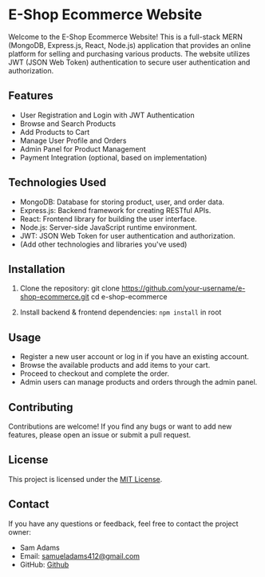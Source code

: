 # E-Shop Ecommerce Website

Welcome to the E-Shop Ecommerce Website! This is a full-stack MERN (MongoDB, Express.js, React, Node.js) application that provides an online platform for selling and purchasing various products. The website utilizes JWT (JSON Web Token) authentication to secure user authentication and authorization.

## Features

- User Registration and Login with JWT Authentication
- Browse and Search Products
- Add Products to Cart
- Manage User Profile and Orders
- Admin Panel for Product Management
- Payment Integration (optional, based on implementation)

## Technologies Used

- MongoDB: Database for storing product, user, and order data.
- Express.js: Backend framework for creating RESTful APIs.
- React: Frontend library for building the user interface.
- Node.js: Server-side JavaScript runtime environment.
- JWT: JSON Web Token for user authentication and authorization.
- (Add other technologies and libraries you've used)

## Installation

1. Clone the repository:
    git clone https://github.com/your-username/e-shop-ecommerce.git
    cd e-shop-ecommerce

2. Install backend & frontend dependencies:
    ``npm install`` in root

## Usage

- Register a new user account or log in if you have an existing account.
- Browse the available products and add items to your cart.
- Proceed to checkout and complete the order.
- Admin users can manage products and orders through the admin panel.

## Contributing

Contributions are welcome! If you find any bugs or want to add new features, please open an issue or submit a pull request.

## License

This project is licensed under the [MIT License](LICENSE).

## Contact

If you have any questions or feedback, feel free to contact the project owner:

- Sam Adams
- Email: samueladams412@gmail.com
- GitHub: [Github](https://github.com/sadams412)